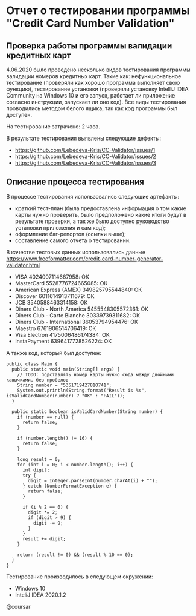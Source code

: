 # Отчет о тестировании программы "Credit Card Number Validation" #
## Проверка работы программы валидации кредитных карт ##
4.06.2020 было проведено несколько видов тестирования программы валидации номеров кредитных карт. 
Такие как: нефункциональное тестирование (проверяли как хорошо программа выполняет свою функцию), тестирование установки (проверяли установку IntelliJ IDEA Community на Windows 10 и его запуск, работает ли приложение согласно инструкции, запускает ли оно код). Все виды тестирования проводились методом белого ящика, так как код программы был доступен.

На тестирование затрачено: 2 часа.

В результате тестирования выявлены следующие дефекты:

* https://github.com/Lebedeva-Kris/CC-Validator/issues/1
* https://github.com/Lebedeva-Kris/CC-Validator/issues/2
* https://github.com/Lebedeva-Kris/CC-Validator/issues/3

## Описание процесса тестирования ##
В процессе тестирования использовались следующие артефакты:

* краткий тест-план (была предоставлена информация о том какие карты нужно проверить, было предположено какие итоги будут в результате проверки, а так же было доступно руководство установки приложения и сам код);
* оформление баг-репортов (ссылки выше);
* составление самого отчета о тестировании.

В качестве тестовых данных использовались данные https://www.freeformatter.com/credit-card-number-generator-validator.html

* VISA 4024007114667958: ОК
* MasterCard 5528776724665085: ОК
* American Express (AMEX) 349825795544840: ОК
* Discover 6011614913711679: ОК
* JCB 3540588463314158: ОК
* Diners Club - North America 5455548305572361: ОК
* Diners Club - Carte Blanche 30339739311682: ОК
* Diners Club - International 36053794954476: ОК
* Maestro 6761906514706419: ОК
* Visa Electron 4175006486174384: ОК
* InstaPayment 6396417728526224: ОК

А также код, который был доступен: 
```
public class Main {
  public static void main(String[] args) {
    // TODO: подставлять номер карты нужно сюда между двойными кавычками, без пробелов
    String number = "5351719427810741";
    System.out.println(String.format("Result is %s", isValidCardNumber(number) ? "OK" : "FAIL"));
  }

  public static boolean isValidCardNumber(String number) {
    if (number == null) {
      return false;
    }

    if (number.length() != 16) {
      return false;
    }

    long result = 0;
    for (int i = 0; i < number.length(); i++) {
      int digit;
      try {
        digit = Integer.parseInt(number.charAt(i) + "");
      } catch (NumberFormatException e) {
        return false;
      }

      if (i % 2 == 0) {
        digit *= 2;
        if (digit > 9) {
          digit -= 9;
        }
      }
      result += digit;
    }

    return (result != 0) && (result % 10 == 0);
  }
}
```

Тестирование производилось в следующем окружении:

* Windows 10
* InteliJ IDEA 2020.1.2

@coursar